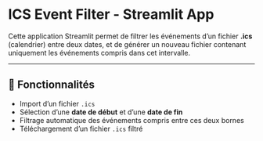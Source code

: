 # ICS Event Filter - Streamlit App

Cette application Streamlit permet de filtrer les événements d’un fichier **.ics** (calendrier) entre deux dates, et de générer un nouveau fichier contenant uniquement les événements compris dans cet intervalle.

---

## 🚀 Fonctionnalités

- Import d’un fichier `.ics`
- Sélection d’une **date de début** et d’une **date de fin**
- Filtrage automatique des événements compris entre ces deux bornes
- Téléchargement d’un fichier `.ics` filtré
